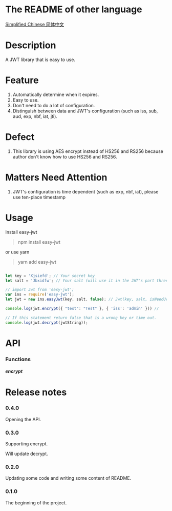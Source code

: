 # The README of other language
[Simplified Chinese 简体中文]()

# Description
A JWT library that is easy to use.

# Feature
1. Automatically determine when it expires.
2. Easy to use.
3. Don't need to do a lot of configuration.
4. Distinguish between data and JWT's configuration (such as iss, sub, aud, exp, nbf, iat, jti).

# Defect
1. This library is using AES encrypt instead of HS256 and RS256 because author don't know how to use HS256 and RS256.

# Matters Need Attention
1. JWT's configuration is time dependent (such as exp, nbf, iat), please use ten-place timestamp

# Usage

Install easy-jwt

> npm install easy-jwt

or use yarn

> yarn add easy-jwt

```javascript

let key = 'Xjsiefd'; // Your secret key
let salt = 'Jbxidfw'; // Your salt (will use it in the JWT's part three(signature))

// import Jwt from 'easy-jwt';
var ins = require('easy-jwt');
let jwt = new ins.easyJwt(key, salt, false); // Jwt(key, salt, isNeedUrlEncode);

console.log(jwt.encrypt({ "test": "Test" }, { 'iss': 'admin' })) // 

// If this statement return false that is a wrong key or time out.
console.log(jwt.decrypt(jwtString));
```

# API
### Functions

##### encrypt

# Release notes

### 0.4.0
Opening the API.

### 0.3.0
Supporting encrypt.

Will update decrypt.

### 0.2.0
Updating some code and writing some content of README.

### 0.1.0
The beginning of the project.
